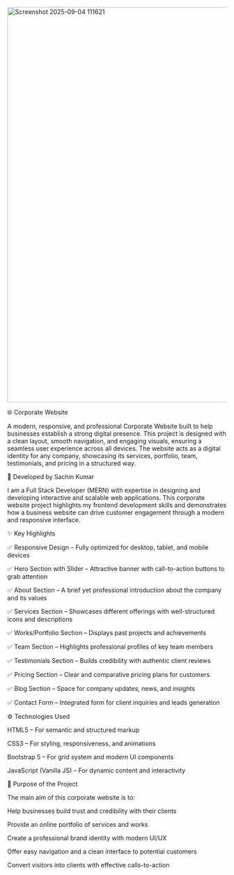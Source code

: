 

<img width="1903" height="907" alt="Screenshot 2025-09-04 111621" src="https://github.com/user-attachments/assets/4da70aca-5974-4b77-ba69-931847f78998" />


🌐 Corporate Website

A modern, responsive, and professional Corporate Website built to help businesses establish a strong digital presence. This project is designed with a clean layout, smooth navigation, and engaging visuals, ensuring a seamless user experience across all devices. The website acts as a digital identity for any company, showcasing its services, portfolio, team, testimonials, and pricing in a structured way.

🚀 Developed by Sachin Kumar

I am a Full Stack Developer (MERN) with expertise in designing and developing interactive and scalable web applications. This corporate website project highlights my frontend development skills and demonstrates how a business website can drive customer engagement through a modern and responsive interface.


✨ Key Highlights

✅ Responsive Design – Fully optimized for desktop, tablet, and mobile devices

✅ Hero Section with Slider – Attractive banner with call-to-action buttons to grab attention

✅ About Section – A brief yet professional introduction about the company and its values

✅ Services Section – Showcases different offerings with well-structured icons and descriptions

✅ Works/Portfolio Section – Displays past projects and achievements

✅ Team Section – Highlights professional profiles of key team members

✅ Testimonials Section – Builds credibility with authentic client reviews

✅ Pricing Section – Clear and comparative pricing plans for customers

✅ Blog Section – Space for company updates, news, and insights

✅ Contact Form – Integrated form for client inquiries and leads generation



⚙️ Technologies Used

HTML5 – For semantic and structured markup

CSS3 – For styling, responsiveness, and animations

Bootstrap 5 – For grid system and modern UI components

JavaScript (Vanilla JS) – For dynamic content and interactivity




🎯 Purpose of the Project

The main aim of this corporate website is to:

Help businesses build trust and credibility with their clients

Provide an online portfolio of services and works

Create a professional brand identity with modern UI/UX

Offer easy navigation and a clean interface to potential customers

Convert visitors into clients with effective calls-to-action

